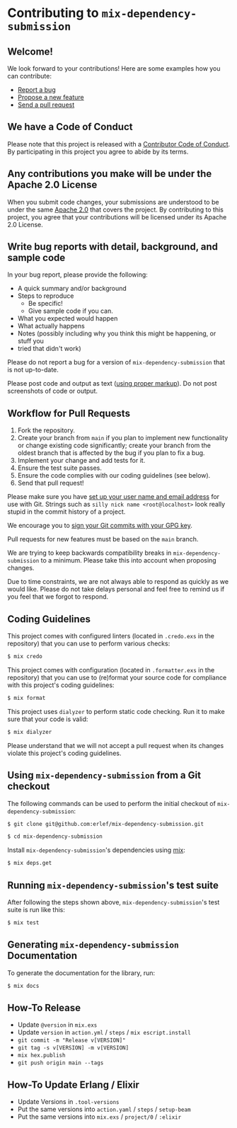 # Contributing to `mix-dependency-submission`

## Welcome!

We look forward to your contributions! Here are some examples how you can
contribute:

- [Report a bug](https://github.com/erlef/mix-dependency-submission/issues/new?type=bug)
- [Propose a new feature](https://github.com/erlef/mix-dependency-submission/issues/new?type=feature)
- [Send a pull request](https://github.com/erlef/mix-dependency-submission/pulls)

## We have a Code of Conduct

Please note that this project is released with a
[Contributor Code of Conduct](https://github.com/erlef/.github/blob/main/CODE_OF_CONDUCT.md).
By participating in this project you agree to abide by its terms.

## Any contributions you make will be under the Apache 2.0 License

When you submit code changes, your submissions are understood to be under the
same [Apache 2.0](https://github.com/erlef/mix-dependency-submission/blob/main/LICENSE)
that covers the project. By contributing to this project, you agree that your
contributions will be licensed under its Apache 2.0 License.

## Write bug reports with detail, background, and sample code

In your bug report, please provide the following:

- A quick summary and/or background
- Steps to reproduce
  - Be specific!
  - Give sample code if you can.
- What you expected would happen
- What actually happens
- Notes (possibly including why you think this might be happening, or stuff you
- tried that didn't work)

Please do not report a bug for a version of `mix-dependency-submission` that is
not up-to-date.

Please post code and output as text
([using proper markup](https://guides.github.com/features/mastering-markdown/)).
Do not post screenshots of code or output.

## Workflow for Pull Requests

1. Fork the repository.
2. Create your branch from `main` if you plan to implement new functionality or
   change existing code significantly; create your branch from the oldest branch
   that is affected by the bug if you plan to fix a bug.
3. Implement your change and add tests for it.
4. Ensure the test suite passes.
5. Ensure the code complies with our coding guidelines (see below).
6. Send that pull request!

Please make sure you have
[set up your user name and email address](https://git-scm.com/book/en/v2/Getting-Started-First-Time-Git-Setup)
for use with Git. Strings such as `silly nick name <root@localhost>` look really
stupid in the commit history of a project.

We encourage you to
[sign your Git commits with your GPG key](https://docs.github.com/en/github/authenticating-to-github/signing-commits).

Pull requests for new features must be based on the `main` branch.

We are trying to keep backwards compatibility breaks in `mix-dependency-submission`
to a minimum. Please take this into account when proposing changes.

Due to time constraints, we are not always able to respond as quickly as we
would like. Please do not take delays personal and feel free to remind us if you
feel that we forgot to respond.

## Coding Guidelines

This project comes with configured linters (located in `.credo.exs` in the
repository) that you can use to perform various checks:

```bash
$ mix credo
```

This project comes with configuration (located in `.formatter.exs` in the
repository) that you can use to (re)format your source code for compliance with
this project's coding guidelines:

```bash
$ mix format
```

This project uses `dialyzer` to perform static code checking. Run it to make
sure that your code is valid:

```bash
$ mix dialyzer
```

Please understand that we will not accept a pull request when its changes
violate this project's coding guidelines.

## Using `mix-dependency-submission` from a Git checkout

The following commands can be used to perform the initial checkout of
`mix-dependency-submission`:

```bash
$ git clone git@github.com:erlef/mix-dependency-submission.git

$ cd mix-dependency-submission
```

Install `mix-dependency-submission`'s dependencies using
[mix](https://hexdocs.pm/mix/Mix.html):

```bash
$ mix deps.get
```

## Running `mix-dependency-submission`'s test suite

After following the steps shown above, `mix-dependency-submission`'s test suite
is run like this:

```bash
$ mix test
```

## Generating `mix-dependency-submission` Documentation

To generate the documentation for the library, run:

```bash
$ mix docs
```

## How-To Release

* Update `@version` in `mix.exs`
* Update `version` in `action.yml` / `steps` / `mix escript.install`
* `git commit -m "Release v[VERSION]"`
* `git tag -s v[VERSION] -m v[VERSION]`
* `mix hex.publish`
* `git push origin main --tags`

## How-To Update Erlang / Elixir

* Update Versions in `.tool-versions`
* Put the same versions into `action.yaml` / `steps` / `setup-beam`
* Put the same versions into `mix.exs` / `project/0` / `:elixir`